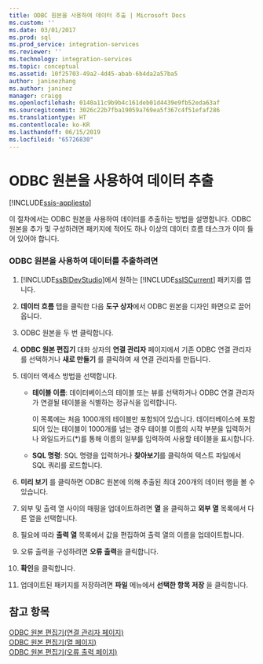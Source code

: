```yaml
---
title: ODBC 원본을 사용하여 데이터 추출 | Microsoft Docs
ms.custom: ''
ms.date: 03/01/2017
ms.prod: sql
ms.prod_service: integration-services
ms.reviewer: ''
ms.technology: integration-services
ms.topic: conceptual
ms.assetid: 10f25703-49a2-4d45-abab-6b4da2a57ba5
author: janinezhang
ms.author: janinez
manager: craigg
ms.openlocfilehash: 0140a11c9b9b4c161deb01d4439e9fb52eda63af
ms.sourcegitcommit: 3026c22b7fba19059a769ea5f367c4f51efaf286
ms.translationtype: HT
ms.contentlocale: ko-KR
ms.lasthandoff: 06/15/2019
ms.locfileid: "65726830"
---
```

# <a name="extract-data-by-using-the-odbc-source"></a>ODBC 원본을 사용하여 데이터 추출

[!INCLUDE[ssis-appliesto](../../includes/ssis-appliesto-ssvrpluslinux-asdb-asdw-xxx.md)]


  이 절차에서는 ODBC 원본을 사용하여 데이터를 추출하는 방법을 설명합니다. ODBC 원본을 추가 및 구성하려면 패키지에 적어도 하나 이상의 데이터 흐름 태스크가 이미 들어 있어야 합니다.  
  
### <a name="to-extract-data-using-an-odbc-source"></a>ODBC 원본을 사용하여 데이터를 추출하려면  
  
1.  [!INCLUDE[ssBIDevStudio](../../includes/ssbidevstudio-md.md)]에서 원하는 [!INCLUDE[ssISCurrent](../../includes/ssiscurrent-md.md)] 패키지를 엽니다.  
  
2.  **데이터 흐름** 탭을 클릭한 다음 **도구 상자**에서 ODBC 원본을 디자인 화면으로 끌어 옵니다.  
  
3.  ODBC 원본을 두 번 클릭합니다.  
  
4.  **ODBC 원본 편집기** 대화 상자의 **연결 관리자** 페이지에서 기존 ODBC 연결 관리자를 선택하거나 **새로 만들기** 를 클릭하여 새 연결 관리자를 만듭니다.  
  
5.  데이터 액세스 방법을 선택합니다.  
  
    -   **테이블 이름**: 데이터베이스의 테이블 또는 뷰를 선택하거나 ODBC 연결 관리자가 연결될 테이블을 식별하는 정규식을 입력합니다.  
  
         이 목록에는 처음 1000개의 테이블만 포함되어 있습니다. 데이터베이스에 포함되어 있는 테이블이 1000개를 넘는 경우 테이블 이름의 시작 부분을 입력하거나 와일드카드(*)를 통해 이름의 일부를 입력하여 사용할 테이블을 표시합니다.  
  
    -   **SQL 명령**: SQL 명령을 입력하거나 **찾아보기**를 클릭하여 텍스트 파일에서 SQL 쿼리를 로드합니다.  
  
6.  **미리 보기** 를 클릭하면 ODBC 원본에 의해 추출된 최대 200개의 데이터 행을 볼 수 있습니다.  
  
7.  외부 및 출력 열 사이의 매핑을 업데이트하려면 **열** 을 클릭하고 **외부 열** 목록에서 다른 열을 선택합니다.  
  
8.  필요에 따라 **출력 열** 목록에서 값을 편집하여 출력 열의 이름을 업데이트합니다.  
  
9. 오류 출력을 구성하려면 **오류 출력**을 클릭합니다.  
  
10. **확인**을 클릭합니다.  
  
11. 업데이트된 패키지를 저장하려면 **파일** 메뉴에서 **선택한 항목 저장** 을 클릭합니다.  
  
## <a name="see-also"></a>참고 항목  
 [ODBC 원본 편집기&#40;연결 관리자 페이지&#41;](../../integration-services/data-flow/odbc-source-editor-connection-manager-page.md)   
 [ODBC 원본 편집기&#40;열 페이지&#41;](../../integration-services/data-flow/odbc-source-editor-columns-page.md)   
 [ODBC 원본 편집기&#40;오류 출력 페이지&#41;](../../integration-services/data-flow/odbc-source-editor-error-output-page.md)  
  
  
